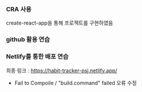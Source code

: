 ### CRA 사용
create-react-app을 통해 프로젝트를 구현하였음

### github 활용 연습

### Netlify를 통한 배포 연습
최종 링크 : https://habit-tracker-psj.netlify.app/

- Fail to Compoile / "build.command" failed 오류 수정
